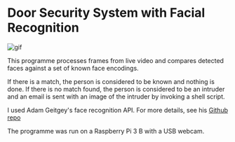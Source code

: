 # Door Security System with Facial Recognition

![gif](https://i.imgur.com/ZgfokcZ.gif)

This programme processes frames from live video and compares detected faces against a set of known face encodings. 

If there is a match, the person is considered to be known and nothing is done. 
If there is no match found, the person is considered to be an intruder and an email is sent with an image of the intruder by invoking a shell script.

I used Adam Geitgey's face recognition API. For more details, see his [Github repo](https://github.com/ageitgey/face_recognition)

The programme was run on a Raspberry Pi 3 B with a USB webcam.



